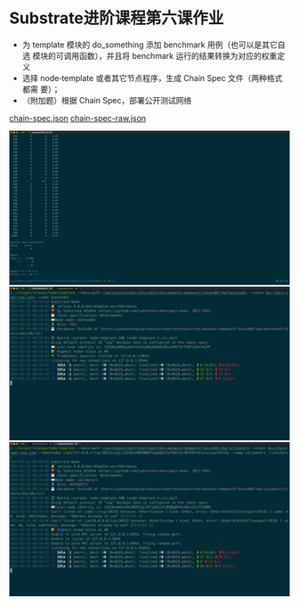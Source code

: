 # Substrate进阶课程第六课作业

- 为 template 模块的 do_something 添加 benchmark 用例（也可以是其它自选
模块的可调用函数），并且将 benchmark 运行的结果转换为对应的权重定义
- 选择 node‑template 或者其它节点程序，生成 Chain Spec 文件（两种格式都需
要）；
- （附加题）根据 Chain Spec，部署公开测试网络

[chain-spec.json](./dev-chain-spec.json)
[chain-spec-raw.json](./dev-chain-spec-raw.json)

![](static/evidence-01.png)
![](static/evidence-02.png)
![](static/evidence-03.png)
